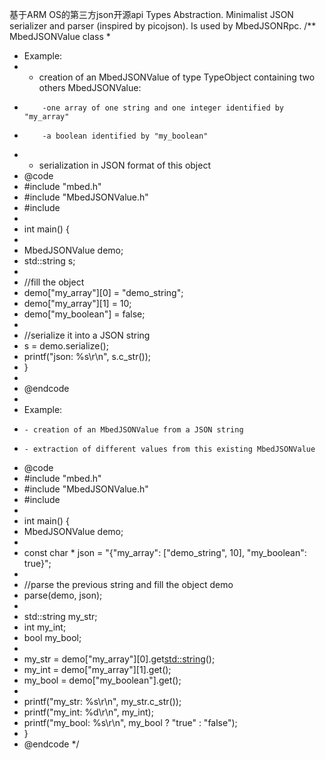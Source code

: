 基于ARM OS的第三方json开源api
Types Abstraction. Minimalist JSON serializer and parser (inspired by picojson). Is used by MbedJSONRpc.
/** MbedJSONValue class
 *
 * Example:
 *    - creation of an MbedJSONValue of type TypeObject containing two others MbedJSONValue: 
 *         -one array of one string and one integer identified by "my_array"
 *         -a boolean identified by "my_boolean"
 *    - serialization in JSON format of this object
 * @code
 * #include "mbed.h"
 * #include "MbedJSONValue.h"
 * #include <string>
 *
 * int main() {          
 *
 *   MbedJSONValue demo;
 *   std::string s;
 *
 *   //fill the object
 *   demo["my_array"][0] = "demo_string";
 *   demo["my_array"][1] = 10;
 *   demo["my_boolean"] = false;
 *
 *   //serialize it into a JSON string
 *   s = demo.serialize();
 *   printf("json: %s\r\n", s.c_str());
 * }
 *  
 * @endcode
 *
 * Example:
 *     - creation of an MbedJSONValue from a JSON string
 *     - extraction of different values from this existing MbedJSONValue
 * @code
 * #include "mbed.h"
 * #include "MbedJSONValue.h"
 * #include <string>
 *
 * int main() {     
 *    MbedJSONValue demo;
 *
 *   const  char * json = "{\"my_array\": [\"demo_string\", 10], \"my_boolean\": true}";
 *
 *   //parse the previous string and fill the object demo
 *   parse(demo, json);
 *
 *   std::string my_str;
 *   int my_int;
 *   bool my_bool;
 *
 *   my_str = demo["my_array"][0].get<std::string>();
 *   my_int = demo["my_array"][1].get<int>();
 *   my_bool = demo["my_boolean"].get<bool>();
 *   
 *    printf("my_str: %s\r\n", my_str.c_str());
 *    printf("my_int: %d\r\n", my_int);
 *    printf("my_bool: %s\r\n", my_bool ? "true" : "false");
 * }
 * @endcode
 */